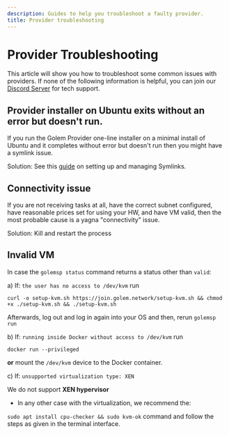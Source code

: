 ```yaml
---
description: Guides to help you troubleshoot a faulty provider.
title: Provider troubleshooting
---
```


# Provider Troubleshooting

This article will show you how to troubleshoot some common issues with providers. If none of the following information is helpful, you can join our [Discord Server](https://chat.golem.network/) for tech support.

## Provider installer on Ubuntu exits without an error but doesn't run.

If you run the Golem Provider one-line installer on a minimal install of Ubuntu and it completes without error but doesn't run then you might have a symlink issue.

Solution: See this [guide](https://geekrewind.com/setup-and-manage-symlinks-on-ubuntu-18-04-16-04/) on setting up and managing Symlinks.

## Connectivity issue

If you are not receiving tasks at all, have the correct subnet configured, have reasonable prices set for using your HW, and have VM valid, then the most probable cause is a yagna "connectivity" issue.

Solution: Kill and restart the process

## Invalid VM

In case the `golemsp status` command returns a status other than `valid`:

a\) If: `the user has no access to /dev/kvm` run

```text
curl -o setup-kvm.sh https://join.golem.network/setup-kvm.sh && chmod +x ./setup-kvm.sh && ./setup-kvm.sh
```

Afterwards, log out and log in again into your OS and then, rerun `golemsp run`

b\) If: `running inside Docker without access to /dev/kvm` run

```text
docker run --privileged
```

**or** mount the `/dev/kvm` device to the Docker container.

c\) If: `unsupported virtualization type: XEN`

We do not support **XEN hypervisor**

- In any other case with the virtualization, we recommend the:

`sudo apt install cpu-checker && sudo kvm-ok` command and follow the steps as given in the terminal interface.
